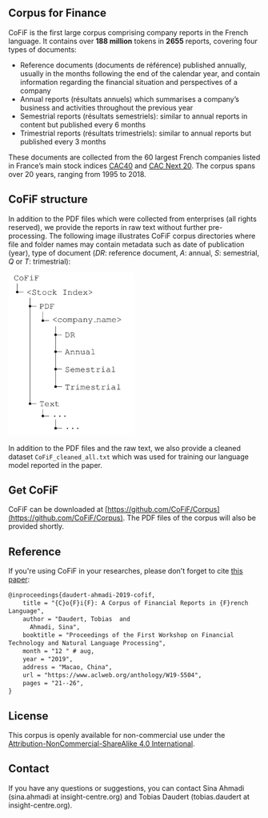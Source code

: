 ## Corpus for Finance

CoFiF is the first large corpus comprising company reports in the French language. It contains over **188 million** tokens in **2655** reports, covering four types of documents:

- Reference documents (documents de référence) published annually, usually in the months following the end of the calendar year, and contain information regarding the financial situation and perspectives of a company
- Annual reports (résultats annuels) which summarises a company’s business and activities throughout the previous year
- Semestrial reports (résultats semestriels): similar to annual reports in content but published every 6 months
- Trimestrial reports (résultats trimestriels): similar to annual reports but published every 3 months

These documents are collected from the 60 largest French companies listed in France’s main stock indices [CAC40](https://en.wikipedia.org/wiki/CAC_40) and [CAC Next 20](https://en.wikipedia.org/wiki/CAC_Next_20). The corpus spans over 20 years, ranging from 1995 to 2018. 

## CoFiF structure
In addition to the PDF files which were collected from enterprises (all rights reserved), we provide the reports in raw text without further pre-processing. The following image illustrates CoFiF corpus directories where file and folder names may contain metadata such as date of publication (year), type of document (*DR*: reference document, *A*: annual, *S*: semestrial, *Q* or *T*: trimestrial): 

<img src="https://raw.githubusercontent.com/CoFiF/Corpus/master/CoFiF_structure.png" width="50%" height="50%"  alt="CoFiF structure"/>

In addition to the PDF files and the raw text, we also provide a cleaned dataset `CoFiF_cleaned_all.txt` which was used for training our language model reported in the paper. 

## Get CoFiF
CoFiF can be downloaded at [https://github.com/CoFiF/Corpus](https://github.com/CoFiF/Corpus). The PDF files of the corpus will also be provided shortly. 

## Reference
If you're using CoFiF in your researches, please don't forget to cite [this paper](https://www.aclweb.org/anthology/papers/W/W19/W19-5504/):

~~~
@inproceedings{daudert-ahmadi-2019-cofif,
    title = "{C}o{F}i{F}: A Corpus of Financial Reports in {F}rench Language",
    author = "Daudert, Tobias  and
      Ahmadi, Sina",
    booktitle = "Proceedings of the First Workshop on Financial Technology and Natural Language Processing",
    month = "12 " # aug,
    year = "2019",
    address = "Macao, China",
    url = "https://www.aclweb.org/anthology/W19-5504",
    pages = "21--26",
}
~~~
## License 
This corpus is openly available for non-commercial use under the [Attribution-NonCommercial-ShareAlike 4.0 International](https://creativecommons.org/licenses/by-nc-sa/4.0/).

## Contact 
If you have any questions or suggestions, you can contact Sina Ahmadi (sina.ahmadi at insight-centre.org) and Tobias Daudert (tobias.daudert at insight-centre.org).
